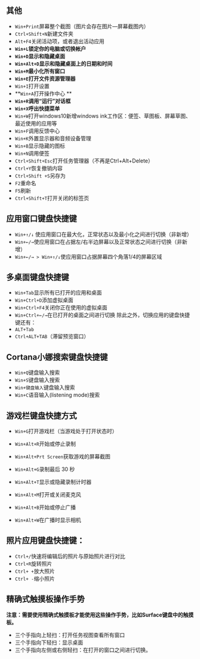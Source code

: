 ## 其他

- ```Win+Print```屏幕整个截图（图片会存在图片—屏幕截图内）
- ```Ctrl+Shift+N```新建文件夹
- ```Alt+F4```关闭活动项，或者退出活动应用
- **```Win+L```锁定你的电脑或切换帐户**
- **```Win+D```显示和隐藏桌面**
- **```Win+Alt+D```显示和隐藏桌面上的日期和时间**
- **```Win+M```最小化所有窗口**
- **```Win+E```打开文件资源管理器**
- ```Win+I```打开设置
- **```Win+A```打开操作中心 **
- **```Win+R```调用“运行”对话框**
- **```Win+X```呼出快捷菜单**
- ```Win+W```打开windows10新增windows ink工作区：便签、草图板、屏幕草图、最近使用的应用等
- ```Win+F```调用反馈中心
- ```Win+K```外置显示器和音频设备管理
- ```Win+B```显示隐藏的图标
- ```Win+N```调用便签
- ```Ctrl+Shift+Esc```打开任务管理器（不再是Ctrl+Alt+Delete）
- ```Ctrl+Y```恢复撤销内容
- ```Ctrl+Shift +S```另存为
- ```F2```重命名
- ```F5```刷新
- ```Ctrl+Shift+T```打开关闭的标签页

## 应用窗口键盘快捷键

- ```Win+↑/↓``` 使应用窗口在最大化，正常状态以及最小化之间进行切换（非新增）
- ```Win+←/→```使应用窗口在占据左/右半边屏幕以及正常状态之间进行切换（非新增）
- ```Win+←/→ > Win+↑/↓```使应用窗口占据屏幕四个角落1/4的屏幕区域

## 多桌面键盘快捷键

- ```Win+Tab```显示所有已打开的应用和桌面
- ```Win+Ctrl+D```添加虚拟桌面
- ```Win+Ctrl+F4```关闭你正在使用的虚拟桌面
- ```Win+Ctrl+←/→```在已打开的桌面之间进行切换
除此之外，切换应用的键盘快捷键还有：
- ```ALT+Tab```
- ```Ctrl+ALT+TAB```（滞留预览窗口）

## Cortana小娜搜索键盘快捷键
- ```Win+Q```键盘输入搜索
- ```Win+S```键盘输入搜索
- ```Win+键盘输入```键盘输入搜索
- ```Win+C```语音输入(listening mode)搜索



## 游戏栏键盘快捷方式

- ```Win+G```打开游戏栏（当游戏处于打开状态时）

- ```Win+Alt+R```开始或停止录制

- ```Win+Alt+Prt Screen```获取游戏的屏幕截图

- ```Win+Alt+G```录制最后 30 秒

- ```Win+Alt+T```显示或隐藏录制计时器
- ```Win+Alt+M```打开或关闭麦克风
- ```Win+Alt+B```开始或停止广播
- ```Win+Alt+W```在广播时显示相机

## 照片应用键盘快捷键：

- ```Ctrl+/```快速将编辑后的照片与原始照片进行对比
- ```Ctrl+R```旋转照片
- ```Ctrl+ +```放大照片
- ```Ctrl+ -```缩小照片

## 精确式触摸板操作手势
**注意：需要使用精确式触摸板才能使用这些操作手势，比如Surface键盘中的触摸板。**

- 三个手指向上轻扫：打开任务视图查看所有窗口
- 三个手指向下轻扫：显示桌面
- 三个手指向左侧或右侧轻扫：在打开的窗口之间进行切换。